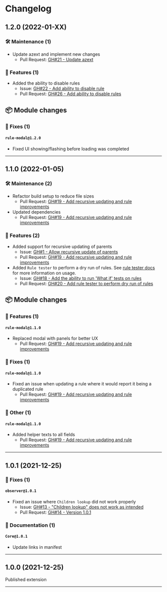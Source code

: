 # Changelog

## 1.2.0 (2022-01-XX)

### 🛠️ Maintenance (1)

- Update azext and implement new changes
  - Pull Request: [GH#21 - Update azext](https://github.com/joachimdalen/azdevops-auto-state/pull/21)

### 🚀 Features (1)

- Added the ability to disable rules
  - Issue: [GH#22 - Add ability to disable rule](https://github.com/joachimdalen/azdevops-auto-state/issues/22)
  - Pull Request: [GH#26 - Add ability to disable rules](https://github.com/joachimdalen/azdevops-auto-state/pull/26)

## 📦 Module changes

### 🐛 Fixes (1)

#### `rule-modal@1.2.0`

- Fixed UI showing/flashing before loading was completed

---

## 1.1.0 (2022-01-05)

### 🛠️ Maintenance (2)

- Refactor build setup to reduce file sizes
  - Pull Request: [GH#19 - Add recursive updating and rule improvements](https://github.com/joachimdalen/azdevops-auto-state/pull/19)
- Updated dependencies
  - Pull Request: [GH#19 - Add recursive updating and rule improvements](https://github.com/joachimdalen/azdevops-auto-state/pull/19)

### 🚀 Features (2)

- Added support for recursive updating of parents
  - Issue: [GH#1 - Allow recursive update of parents](https://github.com/joachimdalen/azdevops-auto-state/issues/1)
  - Pull Request: [GH#19 - Add recursive updating and rule improvements](https://github.com/joachimdalen/azdevops-auto-state/pull/19)
- Added `Rule tester` to perform a dry run of rules. See [rule tester docs](https://github.com/joachimdalen/azdevops-auto-state/blob/master/docs/index.md#testing-rules) for more information on usage.
  - Issue: [GH#18 - Add the ability to run 'What if' tests on rules](https://github.com/joachimdalen/azdevops-auto-state/issues/18)
  - Pull Request: [GH#20 - Add rule tester to perform dry run of rules](https://github.com/joachimdalen/azdevops-auto-state/pull/20)

## 📦 Module changes

### 🚀 Features (1)

#### `rule-modal@1.1.0`

- Replaced modal with panels for better UX
  - Pull Request: [GH#19 - Add recursive updating and rule improvements](https://github.com/joachimdalen/azdevops-auto-state/pull/19)

### 🐛 Fixes (1)

#### `rule-modal@1.1.0`

- Fixed an issue when updating a rule where it would report it being a duplicated rule
  - Pull Request: [GH#19 - Add recursive updating and rule improvements](https://github.com/joachimdalen/azdevops-auto-state/pull/19)

### 💬 Other (1)

#### `rule-modal@1.1.0`

- Added helper texts to all fields
  - Pull Request: [GH#19 - Add recursive updating and rule improvements](https://github.com/joachimdalen/azdevops-auto-state/pull/19)

---

## 1.0.1 (2021-12-25)

### 🐛 Fixes (1)

#### `observer@1.0.1`

- Fixed an issue where `Children lookup` did not work properly
  - Issue: [GH#13 - "Children lookup" does not work as intended](https://github.com/joachimdalen/azdevops-auto-state/issues/13)
  - Pull Request: [GH#14 - Version 1.0.1](https://github.com/joachimdalen/azdevops-auto-state/pull/14)

### 📝 Documentation (1)

#### `Core@1.0.1`

- Update links in manifest

---

## 1.0.0 (2021-12-25)

Published extension

---
